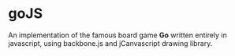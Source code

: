goJS
====

An implementation of the famous board game **Go** written entirely in javascript, using backbone.js and jCanvascript drawing library.
